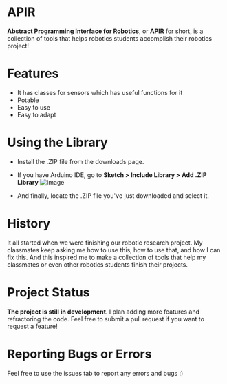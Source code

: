 # APIR
**Abstract Programming Interface for Robotics**, or **APIR** for short, is a collection of tools that helps robotics students accomplish their robotics project!

# Features
- It has classes for sensors which has useful functions for it
- Potable
- Easy to use
- Easy to adapt

# Using the Library
- Install the .ZIP file from the downloads page.

- If you have Arduino IDE, go to **Sketch > Include Library > Add .ZIP Library**
![image](https://user-images.githubusercontent.com/79918051/235280104-cad9c829-4d14-4910-9f49-2e85e458fb63.png)

- And finally, locate the .ZIP file you've just downloaded and select it.

# History
It all started when we were finishing our robotic research project. My classmates keep asking me how to use this, how to use that, and how I can fix this. And this inspired me to make a collection of tools that help my classmates or even other robotics students finish their projects.

# Project Status
**The project is still in development**. I plan adding more features and refractoring the code. Feel free to submit a pull request if you want to request a feature!

# Reporting Bugs or Errors
Feel free to use the issues tab to report any errors and bugs :)
